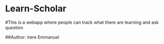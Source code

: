 # Learn-Scholar
#This is a webapp where people can track what there are learning and ask question

##Author: Irere Emmanuel

